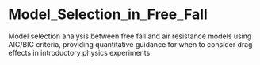 # Model_Selection_in_Free_Fall
Model selection analysis between free fall and air resistance models using AIC/BIC criteria, providing quantitative guidance for when to consider drag effects in introductory physics experiments.
